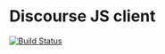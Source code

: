 # Discourse JS client

[![Build Status](https://travis-ci.org/pdavide/discourse-js.svg?branch=master)](https://travis-ci.org/pdavide/discourse-js)
